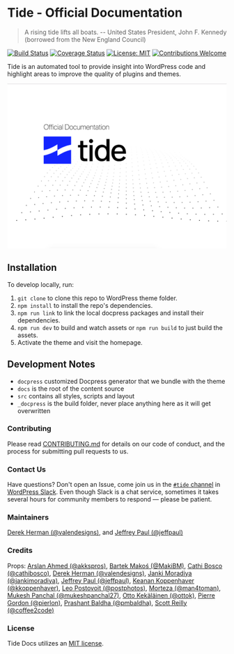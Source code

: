 # Tide - Official Documentation

> A rising tide lifts all boats. -- United States President, John F. Kennedy (borrowed from the New England Council)

[![Build Status](https://travis-ci.org/wptide/wptide.svg?branch=develop)](https://travis-ci.org/wptide/wptide) [![Coverage Status](https://coveralls.io/repos/github/wptide/wptide/badge.svg?branch=develop)](https://coveralls.io/github/wptide/wptide?branch=develop) [![License: MIT](https://img.shields.io/badge/License-MIT-blue.svg)](LICENSE.md) [![Contributions Welcome](https://img.shields.io/badge/contributions-welcome-brightgreen.svg?style=flat)](CONTRIBUTING.md)

Tide is an automated tool to provide insight into WordPress code and highlight areas to improve the quality of plugins and themes.

![](assets/images/screenshot.png)

## Installation

To develop locally, run:
1. `git clone` to clone this repo to WordPress theme folder.
2. `npm install` to install the repo's dependencies.
3. `npm run link` to link the local docpress packages and install their dependencies.
4. `npm run dev` to build and watch assets or `npm run build` to just build the assets.
5. Activate the theme and visit the homepage.

## Development Notes

* `docpress` customized Docpress generator that we bundle with the theme
* `docs` is the root of the content source
* `src` contains all styles, scripts and layout
* `_docpress` is the build folder, never place anything here as it will get overwritten

### Contributing

Please read [CONTRIBUTING.md](CONTRIBUTING.md) for details on our code of conduct, and the process for submitting pull requests to us.

### Contact Us

Have questions? Don't open an Issue, come join us in the [`#tide` channel](https://wordpress.slack.com/messages/C7TK8FBUJ/) in [WordPress Slack](https://make.wordpress.org/chat/). Even though Slack is a chat service, sometimes it takes several hours for community members to respond — please be patient.

### Maintainers

[Derek Herman (@valendesigns)](https://github.com/valendesigns), and
[Jeffrey Paul (@jeffpaul)](https://github.com/jeffpaul)

### Credits

Props: [Arslan Ahmed (@akkspros)](https://github.com/akkspros),
[Bartek Makoś (@MakiBM)](https://github.com/MakiBM),
[Cathi Bosco (@cathibosco)](https://github.com/cathibosco),
[Derek Herman (@valendesigns)](https://github.com/valendesigns),
[Janki Moradiya (@jankimoradiya)](https://github.com/jankimoradiya),
[Jeffrey Paul (@jeffpaul)](https://github.com/jeffpaul),
[Keanan Koppenhaver (@kkoppenhaver)](https://github.com/kkoppenhaver),
[Leo Postovoit (@postphotos)](https://github.com/postphotos),
[Morteza (@man4toman)](https://github.com/man4toman),
[Mukesh Panchal (@mukeshpanchal27)](https://github.com/mukeshpanchal27),
[Otto Kekäläinen (@ottok)](https://github.com/ottok),
[Pierre Gordon (@pierlon)](https://github.com/pierlon),
[Prashant Baldha (@pmbaldha)](https://github.com/pmbaldha),
[Scott Reilly (@coffee2code)](https://github.com/coffee2code)

### License

Tide Docs utilizes an [MIT license](LICENSE).
